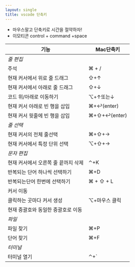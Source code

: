 ```yaml
---
layout: single
title: vscode 단축키
---
```


- 마우스말고 단축키로 시간을 절약하자!  
- 이모티콘  control + command +space

|기능   | Mac단축키  |
|---|---|
|*줄 편집*|   |
|주석 | ⌘ + /|
|현재 커서에서 위로 줄 드래그|⇧+↑|
|현재 커서에서 아래로 줄 드래그|⇧+↓|
|코드 위/아래로 이동하기 | ⌥+↑또는↓|
|현재 커서 아래로 빈 행을 삽입 |⌘+↩︎(enter)|
|현재 커서 윗줄에 빈 행을 삽입 |⌘+⇧+↩︎(enter)|
|*줄 선택*|   |
|현재 커서의 전체 줄선택|⌘+⇧+→|
|현재 커서에서 특정 단위 선택| ⌥+⇧+→|
|*문자 편집*|   |
|현재 커서에서 오른쪽 줄 끝까지 삭제| ⌃+K|
|반복되는 단어 하나씩 선택하기|⌘+D|
|반복되는단어 한번에 선택하기|⌘ + ⇧ + L|
|커서 이동 |   |
|클릭하는 곳마다 커서 생성| ⌥+마우스 클릭 |
|현재 중괄호와 동일한 중괄호로 이동| 
|*파일*|   |
|파일 찾기| ⌘+P|
|단어 찾기|⌘+F|
|*터미널*|   |
|터미널 열기| ⌃+`|
